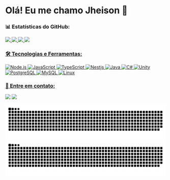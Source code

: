 # Olá! Eu me chamo Jheison 👋

### 📊 Estatísticas do GitHub:

<div>
    <a href="https://github.com/JheisonNovak">
    <img loading="lazy" height="180em" src="https://github-readme-stats-jheison-novak.vercel.app/api?username=JheisonNovak&show_icons=true&theme=chartreuse-dark&count_private=true&cache_seconds=600#gh-dark-mode-only"/>
    <img loading="lazy" height="180em" src="https://github-readme-stats-jheison-novak.vercel.app/api?username=JheisonNovak&show_icons=true&theme=swift&count_private=true&cache_seconds=600#gh-light-mode-only"/>
    <img loading="lazy" height="180em" src="https://github-readme-stats-jheison-novak.vercel.app/api/top-langs/?username=JheisonNovak&layout=compact&theme=chartreuse-dark&cache_seconds=600#gh-dark-mode-only"/>
    <img loading="lazy" height="180em" src="https://github-readme-stats-jheison-novak.vercel.app/api/top-langs/?username=JheisonNovak&layout=compact&theme=swift&cache_seconds=600#gh-light-mode-only"/>
</div>

### 🛠️ Tecnologias e Ferramentas:

<p>
    <img src="https://cdn.jsdelivr.net/gh/devicons/devicon/icons/nodejs/nodejs-original.svg" width="30" height="30" alt="Node.js"/>
    <img src="https://cdn.jsdelivr.net/gh/devicons/devicon/icons/javascript/javascript-original.svg" width="30" height="30" alt="JavaScript"/>
    <img src="https://cdn.jsdelivr.net/gh/devicons/devicon/icons/typescript/typescript-original.svg" width="30" height="30" alt="TypeScript"/>
    <img src="https://cdn.jsdelivr.net/gh/devicons/devicon@latest/icons/nestjs/nestjs-original.svg" width="30" height="30" alt="Nestjs"/>
    <img src="https://cdn.jsdelivr.net/gh/devicons/devicon@latest/icons/java/java-original.svg" width="30" height="30" alt="Java"/> 
    <img src="https://cdn.jsdelivr.net/gh/devicons/devicon@latest/icons/csharp/csharp-original.svg" width="30" height="30" alt="C#"/>
    <img src="https://cdn.jsdelivr.net/gh/devicons/devicon@latest/icons/unity/unity-original.svg" width="30" height="30" alt="Unity"/>
    <img src="https://cdn.jsdelivr.net/gh/devicons/devicon/icons/postgresql/postgresql-original.svg" width="30" height="30" alt="PostgreSQL"/>
    <img src="https://cdn.jsdelivr.net/gh/devicons/devicon@latest/icons/mysql/mysql-original.svg" width="30" height="30" alt="MySQL"/>
    <img src="https://cdn.jsdelivr.net/gh/devicons/devicon/icons/linux/linux-original.svg" width="30" height="30" alt="Linux"/>
</p>

### 💬 Entre em contato:

<a href="https://www.linkedin.com/in/jheison-novak-017363288/" target="_blank" rel="noopener noreferrer"><img loading="lazy" src="https://img.shields.io/badge/-LinkedIn-blue?style=flat-square&logo=linkedin&logoColor=white" target="_blank" rel="noopener noreferrer"></a>
<a href="https://github.com/JheisonNovak" target="_blank" rel="noopener noreferrer"><img loading="lazy" src="https://img.shields.io/badge/-GitHub-181717?style=flat-square&logo=github&logoColor=white" target="_blank" rel="noopener noreferrer"></a>

![Snake animation](https://github.com/JheisonNovak/JheisonNovak/blob/output/github-contribution-grid-snake.svg?cache_seconds=600#gh-light-mode-only)
![Snake animation](https://github.com/JheisonNovak/JheisonNovak/blob/output/github-contribution-grid-snake-dark.svg?cache_seconds=600#gh-dark-mode-only)
